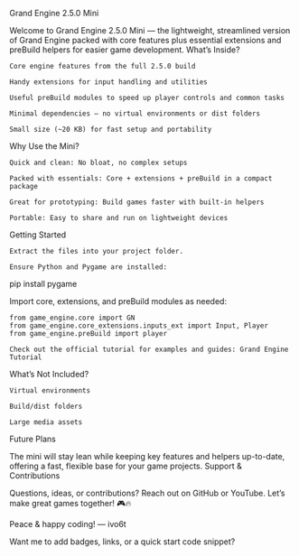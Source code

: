 Grand Engine 2.5.0 Mini

Welcome to Grand Engine 2.5.0 Mini — the lightweight, streamlined version of Grand Engine packed with core features plus essential extensions and preBuild helpers for easier game development.
What’s Inside?

    Core engine features from the full 2.5.0 build

    Handy extensions for input handling and utilities

    Useful preBuild modules to speed up player controls and common tasks

    Minimal dependencies — no virtual environments or dist folders

    Small size (~20 KB) for fast setup and portability

Why Use the Mini?

    Quick and clean: No bloat, no complex setups

    Packed with essentials: Core + extensions + preBuild in a compact package

    Great for prototyping: Build games faster with built-in helpers

    Portable: Easy to share and run on lightweight devices

Getting Started

    Extract the files into your project folder.

    Ensure Python and Pygame are installed:

pip install pygame

Import core, extensions, and preBuild modules as needed:

    from game_engine.core import GN
    from game_engine.core_extensions.inputs_ext import Input, Player
    from game_engine.preBuild import player

    Check out the official tutorial for examples and guides: Grand Engine Tutorial

What’s Not Included?

    Virtual environments

    Build/dist folders

    Large media assets

Future Plans

The mini will stay lean while keeping key features and helpers up-to-date, offering a fast, flexible base for your game projects.
Support & Contributions

Questions, ideas, or contributions? Reach out on GitHub or YouTube.
Let’s make great games together! 🎮🔥

Peace & happy coding!
— ivo6t

Want me to add badges, links, or a quick start code snippet?
